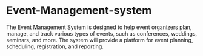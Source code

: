 # Event-Management-system
The Event Management System is designed to help event organizers plan, manage, and track various types of events, such as conferences, weddings, seminars, and more. The system will provide a platform for event planning, scheduling, registration, and reporting.
